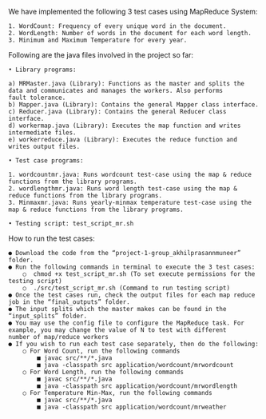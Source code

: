 
We have implemented the following 3 test cases using MapReduce System:

    1. WordCount: Frequency of every unique word in the document.
    2. WordLength: Number of words in the document for each word length.
    3. Minimum and Maximum Temperature for every year.

Following are the java files involved in the project so far:

    • Library programs:

    a) MRMaster.java (Library): Functions as the master and splits the data and communicates and manages the workers. Also performs             fault tolerance.
    b) Mapper.java (Library): Contains the general Mapper class interface.
    c) Reducer.java (Library): Contains the general Reducer class interface.
    d) workermap.java (Library): Executes the map function and writes intermediate files.
    e) workerreduce.java (Library): Executes the reduce function and writes output files.

    • Test case programs:

    1. wordcountmr.java: Runs wordcount test-case using the map & reduce functions from the library programs.
    2. wordlengthmr.java: Runs word length test-case using the map & reduce functions from the library programs.
    3. Minmaxmr.java: Runs yearly-minmax temperature test-case using the map & reduce functions from the library programs.

    • Testing script: test_script_mr.sh


How to run the test cases:

    ● Download the code from the “project-1-group_akhilprasannmuneer” folder.
    ● Run the following commands in terminal to execute the 3 test cases:
        ○  chmod +x test_script_mr.sh (To set execute permissions for the testing script)
        ○  ./src/test_script_mr.sh (Command to run testing script)
    ● Once the test cases run, check the output files for each map reduce job in the “final_outputs” folder.
    ● The input splits which the master makes can be found in the “input_splits” folder.
    ● You may use the config file to configure the MapReduce task. For example, you may change the value of N to test with different             number of map/reduce workers
    ● If you wish to run each test case separately, then do the following:
        ○ For Word Count, run the following commands
            ■ javac src/**/*.java
            ■ java -classpath src application/wordcount/mrwordcount
        ○ For Word Length, run the following commands
            ■ javac src/**/*.java
            ■ java -classpath src application/wordcount/mrwordlength
        ○ For Temperature Min-Max, run the following commands
            ■ javac src/**/*.java
            ■ java -classpath src application/wordcount/mrweather


